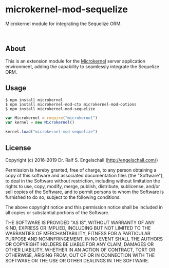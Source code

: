 
microkernel-mod-sequelize
=========================

Microkernel module for integrating the Sequelize ORM.

<p/>
<img src="https://nodei.co/npm/microkernel-mod-sequelize.png?downloads=true&stars=true" alt=""/>

<p/>
<img src="https://david-dm.org/rse/microkernel-mod-sequelize.png" alt=""/>

About
-----

This is an extension module for the
[Microkernel](http://github.com/rse/microkernel) server
application environment, adding the capability to seamlessly
integrate the Sequelize ORM.

Usage
-----

```shell
$ npm install microkernel
$ npm install microkernel-mod-ctx microkernel-mod-options
$ npm install microkernel-mod-sequelize
```

```js
var Microkernel = require("microkernel")
var kernel = new Microkernel()

kernel.load("microkernel-mod-sequelize")
```

License
-------

Copyright (c) 2016-2019 Dr. Ralf S. Engelschall (http://engelschall.com/)

Permission is hereby granted, free of charge, to any person obtaining
a copy of this software and associated documentation files (the
"Software"), to deal in the Software without restriction, including
without limitation the rights to use, copy, modify, merge, publish,
distribute, sublicense, and/or sell copies of the Software, and to
permit persons to whom the Software is furnished to do so, subject to
the following conditions:

The above copyright notice and this permission notice shall be included
in all copies or substantial portions of the Software.

THE SOFTWARE IS PROVIDED "AS IS", WITHOUT WARRANTY OF ANY KIND,
EXPRESS OR IMPLIED, INCLUDING BUT NOT LIMITED TO THE WARRANTIES OF
MERCHANTABILITY, FITNESS FOR A PARTICULAR PURPOSE AND NONINFRINGEMENT.
IN NO EVENT SHALL THE AUTHORS OR COPYRIGHT HOLDERS BE LIABLE FOR ANY
CLAIM, DAMAGES OR OTHER LIABILITY, WHETHER IN AN ACTION OF CONTRACT,
TORT OR OTHERWISE, ARISING FROM, OUT OF OR IN CONNECTION WITH THE
SOFTWARE OR THE USE OR OTHER DEALINGS IN THE SOFTWARE.

